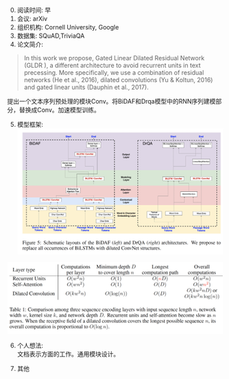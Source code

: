 0. 阅读时间: 早  
1. 会议: arXiv  
2. 组织机构: Cornell University, Google   
3. 数据集: SQuAD,TriviaQA    
4. 论文简介:  
> In this work we propose, Gated Linear Dilated Residual Network (GLDR ), a different architecture
to avoid recurrent units in text precessing. More specifically, we use a combination of residual
networks (He et al., 2016), dilated convolutions (Yu & Koltun, 2016) and gated linear units (Dauphin
et al., 2017).

提出一个文本序列预处理的模块Conv。将BiDAF和Drqa模型中的RNN序列建模部分，替换成Conv。加速模型训练。

5. 模型框架:
![image](https://github.com/dengyuning/paper-reading-notes/blob/master/paper_pictures/convNets.png?raw=true)

![image](https://github.com/dengyuning/paper-reading-notes/blob/master/paper_pictures/convNets_table1.png?raw=true)

6. 个人想法:  
文档表示方面的工作。通用模块设计。

7. 其他
